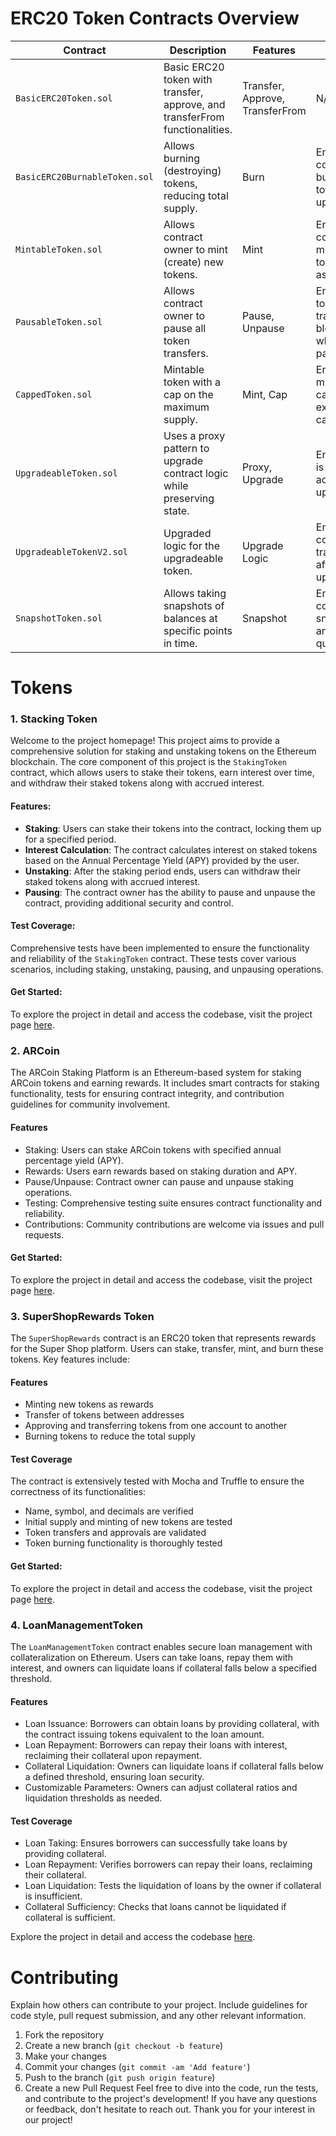 # ERC20 Token Contracts Overview

| Contract                         | Description                                              | Features                                              | Tests                                           | Code                                          |
|----------------------------------|----------------------------------------------------------|-------------------------------------------------------|-------------------------------------------------|-----------------------------------------------|
| `BasicERC20Token.sol`            | Basic ERC20 token with transfer, approve, and transferFrom functionalities. | Transfer, Approve, TransferFrom                      | N/A                                             | [solidity](/ERC20/ERC20Basic/contracts/BasicERC20Token.sol), [OpenZepplin](/ERC20/ERC20-openzeppelin/contracts/BasicERC20Token.sol) |
| `BasicERC20BurnableToken.sol`    | Allows burning (destroying) tokens, reducing total supply. | Burn                                                  | Ensure correct burning and total supply update | [solidity](/ERC20/ERC20Basic/contracts/BasicERC20BurnableToken.sol) , [OpenZepplin](/ERC20/ERC20-openzeppelin/contracts/BasicERC20BurnableToken.sol) |
| `MintableToken.sol`              | Allows contract owner to mint (create) new tokens.      | Mint                                                  | Ensure correct minting and token assignment    | [solidity](/ERC20/ERC20Basic/contracts/MintableToken.sol) , [OpenZepplin](/ERC20/ERC20-openzeppelin/contracts/MintablePausableToken.sol)  |
| `PausableToken.sol`              | Allows contract owner to pause all token transfers.     | Pause, Unpause                                        | Ensure token transfers are blocked when paused | [solidity](/ERC20/ERC20Basic/contracts/PausableToken.sol) , [OpenZepplin](/ERC20/ERC20-openzeppelin/contracts/MintablePausableToken.sol)  |
| `CappedToken.sol`                | Mintable token with a cap on the maximum supply.        | Mint, Cap                                             | Ensure minting cannot exceed the cap          | [solidity](/ERC20/ERC20Basic/contracts/CappedToken.sol), [OpenZepplin](/ERC20/ERC20-openzeppelin/contracts/CappedToken.sol)  |
| `UpgradeableToken.sol`           | Uses a proxy pattern to upgrade contract logic while preserving state. | Proxy, Upgrade                                        | Ensure state is preserved across upgrades     | [solidity](/ERC20/ERC20Basic/contracts/UpgradeableToken.sol) , [OpenZepplin](/ERC20/ERC20-openzeppelin/contracts/BasicERC20Token.sol) |
| `UpgradeableTokenV2.sol`         | Upgraded logic for the upgradeable token.               | Upgrade Logic                                         | Ensure correct state transition after upgrade | [solidity](/ERC20/ERC20Basic/contracts/UpgradeableTokenV2.sol), [OpenZepplin](/ERC20/ERC20-openzeppelin/contracts/BasicERC20Token.sol)  |
| `SnapshotToken.sol`              | Allows taking snapshots of balances at specific points in time. | Snapshot                                              | Ensure correct snapshotting and querying      | [solidity](/ERC20/ERC20Basic/contracts/SnapshotToken.sol), [OpenZepplin](/ERC20/ERC20-openzeppelin/contracts/BasicERC20Token.sol)  |


# Tokens

### 1. Stacking Token

Welcome to the project homepage! This project aims to provide a comprehensive solution for staking and unstaking tokens on the Ethereum blockchain. The core component of this project is the `StakingToken` contract, which allows users to stake their tokens, earn interest over time, and withdraw their staked tokens along with accrued interest. 

#### Features:

- **Staking**: Users can stake their tokens into the contract, locking them up for a specified period.
- **Interest Calculation**: The contract calculates interest on staked tokens based on the Annual Percentage Yield (APY) provided by the user.
- **Unstaking**: After the staking period ends, users can withdraw their staked tokens along with accrued interest.
- **Pausing**: The contract owner has the ability to pause and unpause the contract, providing additional security and control.

#### Test Coverage:

Comprehensive tests have been implemented to ensure the functionality and reliability of the `StakingToken` contract. These tests cover various scenarios, including staking, unstaking, pausing, and unpausing operations.

#### Get Started:

To explore the project in detail and access the codebase, visit the project page [here](/Tokens/Staking-token-contract/).


### 2. ARCoin     

The ARCoin Staking Platform is an Ethereum-based system for staking ARCoin tokens and earning rewards. It includes smart contracts for staking functionality, tests for ensuring contract integrity, and contribution guidelines for community involvement. 

#### Features

- Staking: Users can stake ARCoin tokens with specified annual percentage yield (APY).
- Rewards: Users earn rewards based on staking duration and APY.
- Pause/Unpause: Contract owner can pause and unpause staking operations.
- Testing: Comprehensive testing suite ensures contract functionality and reliability.
- Contributions: Community contributions are welcome via issues and pull requests.

#### Get Started:

To explore the project in detail and access the codebase, visit the project page [here](/Tokens/AR-coin/).


### 3. SuperShopRewards Token 

The `SuperShopRewards` contract is an ERC20 token that represents rewards for the Super Shop platform. Users can stake, transfer, mint, and burn these tokens. Key features include:


#### Features

- Minting new tokens as rewards
- Transfer of tokens between addresses
- Approving and transferring tokens from one account to another
- Burning tokens to reduce the total supply

#### Test Coverage

The contract is extensively tested with Mocha and Truffle to ensure the correctness of its functionalities:

- Name, symbol, and decimals are verified
- Initial supply and minting of new tokens are tested
- Token transfers and approvals are validated
- Token burning functionality is thoroughly tested

#### Get Started:

To explore the project in detail and access the codebase, visit the project page [here](/Tokens/Super-Shop-Rewards-token/).

### 4. LoanManagementToken 

The `LoanManagementToken` contract enables secure loan management with collateralization on Ethereum. Users can take loans, repay them with interest, and owners can liquidate loans if collateral falls below a specified threshold.

#### Features

- Loan Issuance: Borrowers can obtain loans by providing collateral, with the contract issuing tokens equivalent to the loan amount.
- Loan Repayment: Borrowers can repay their loans with interest, reclaiming their collateral upon repayment.
- Collateral Liquidation: Owners can liquidate loans if collateral falls below a defined threshold, ensuring loan security.
- Customizable Parameters: Owners can adjust collateral ratios and liquidation thresholds as needed.

#### Test Coverage

- Loan Taking: Ensures borrowers can successfully take loans by providing collateral.
- Loan Repayment: Verifies borrowers can repay their loans, reclaiming their collateral.
- Loan Liquidation: Tests the liquidation of loans by the owner if collateral is insufficient.
- Collateral Sufficiency: Checks that loans cannot be liquidated if collateral is sufficient.

Explore the project in detail and access the codebase [here](/Tokens/LoanManagementToken/).



# Contributing

Explain how others can contribute to your project. Include guidelines for code style, pull request submission, and any other relevant information.

1. Fork the repository
1. Create a new branch (`git checkout -b feature`)
1. Make your changes
1. Commit your changes (`git commit -am 'Add feature'`)
1. Push to the branch (`git push origin feature`)
1. Create a new Pull Request
Feel free to dive into the code, run the tests, and contribute to the project's development! If you have any questions or feedback, don't hesitate to reach out. Thank you for your interest in our project!
